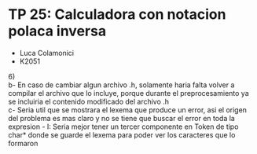 # TP 25: Calculadora con notacion polaca inversa


* Luca Colamonici
* K2051


6)\
    b- En caso de cambiar algun archivo .h, solamente haria falta volver a compilar el archivo que lo incluye, porque durante el preprocesamiento ya se incluiria el contenido modificado del archivo .h
    \
    c- Seria util que se mostrara el lexema que produce un error, asi el origen del problema es mas claro y no se tiene que buscar el error en toda la expresion
    - I: Seria mejor tener un tercer componente en Token de tipo char* donde se guarde el lexema para poder ver los caracteres que lo formaron 